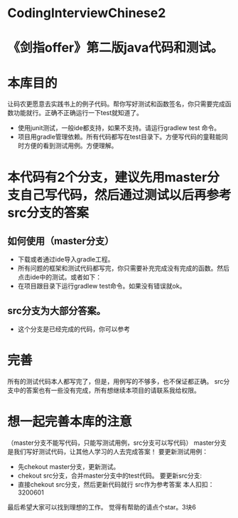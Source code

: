 # CodingInterviewChinese2
# 《剑指offer》第二版java代码和测试。
# 本库目的
让码农更愿意去实践书上的例子代码。帮你写好测试和函数签名，你只需要完成函数功能就行。正确不正确运行一下test就知道了。
* 使用junit测试，一般ide都支持，如果不支持。请运行gradlew test 命令。
* 项目用gradle管理依赖。所有代码都写在test目录下。方便写代码的童鞋能同时方便的看到测试用例。方便理解。
# 本代码有2个分支，建议先用master分支自己写代码，然后通过测试以后再参考src分支的答案
## 如何使用（master分支）
* 下载或者通过ide导入gradle工程。
* 所有问题的框架和测试代码都写完，你只需要补充完成没有完成的函数。然后点击ide中的测试。或者如下：
* 在项目跟目录下运行gradlew test命令。如果没有错误就ok。
## src分支为大部分答案。
* 这个分支是已经完成的代码，你可以参考
# 完善
所有的测试代码本人都写完了，但是，用例写的不够多，也不保证都正确。
src分支中的答案也有一些没有完成，所有想继续本项目的请联系我给权限。
# 想一起完善本库的注意
（master分支不能写代码，只能写测试用例，src分支可以写代码）
master分支是我们写好测试代码，让其他人学习的人去完成答案！
要更新测试用例：
* 先chekout master分支，更新测试。
* chekout src分支，合并master分支中的test代码。
要更新src分支:
* 直接chekout src分支，然后更新代码就行
src作为参考答案
本人扣扣：3200601


最后希望大家可以找到理想的工作。
觉得有帮助的请点个star。3块6
